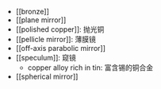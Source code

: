 - [[bronze]]
- [[plane mirror]]
- [[polished copper]]: 抛光铜 
- [[pellicle mirror]]: 薄膜镜
- [[off-axis parabolic mirror]]
- [[speculum]]: 窥镜 
    - copper alloy rich in tin: 富含锡的铜合金 
- [[spherical mirror]]
